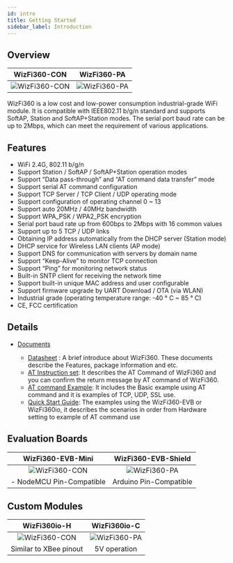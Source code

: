```yaml
---
id: intro
title: Getting Started
sidebar_label: Introduction
---
```


## Overview

WizFi360-CON             |  WizFi360-PA
:-------------------------:|:-------------------------:
![WizFi360-CON](/Document/img/wizfi360-con.png) | ![WizFi360-PA](/Document/img/wizfi360-pa.png)


WizFi360 is a low cost and low-power consumption industrial-grade WiFi
module. It is compatible with IEEE802.11 b/g/n standard and supports
SoftAP, Station and SoftAP+Station modes. The serial port baud rate can
be up to 2Mbps, which can meet the requirement of various applications.

## Features

  - WiFi 2.4G, 802.11 b/g/n
  - Support Station / SoftAP / SoftAP+Station operation modes
  - Support “Data pass-through” and “AT command data transfer” mode
  - Support serial AT command configuration
  - Support TCP Server / TCP Client / UDP operating mode
  - Support configuration of operating channel 0 \~ 13
  - Support auto 20MHz / 40MHz bandwidth
  - Support WPA\_PSK / WPA2\_PSK encryption
  - Serial port baud rate up from 600bps to 2Mbps with 16 common values
  - Support up to 5 TCP / UDP links
  - Obtaining IP address automatically from the DHCP server (Station
    mode)
  - DHCP service for Wireless LAN clients (AP mode)
  - Support DNS for communication with servers by domain name
  - Support “Keep-Alive” to monitor TCP connection
  - Support “Ping” for monitoring network status
  - Built-in SNTP client for receiving the network time
  - Support built-in unique MAC address and user configurable
  - Support firmware upgrade by UART Download / OTA (via WLAN)
  - Industrial grade (operating temperature range: -40 ° C \~ 85 ° C)
  - CE, FCC certification 


## Details

  - [Documents](http://wizwiki.net/wiki/doku.php?id=products:wizfi360:wizfi360ds:start)
    
      - [Datasheet](http://wizwiki.net/wiki/doku.php?id=products:wizfi360:wizfi360ds:start#datasheet)
        : A brief introduce about WizFi360. These documents describe the
        Features, package information and etc. 
      -  [AT Instruction
        set](http://wizwiki.net/wiki/doku.php?id=products:wizfi360:wizfi360ds:start#at_instruction_set):
        It describes the AT Command of WizFi360 and you can confirm the
        return message by AT command of WizFi360.
      -  [AT command Example](http://wizwiki.net/wiki/doku.php?id=products:wizfi360:wizfi360ds:start#at_command_examples):
        It includes the Basic example using AT command and it is
        examples of TCP, UDP, SSL use.
      - [Quick Start Guide](http://wizwiki.net/wiki/doku.php?id=products:wizfi360:wizfi360ds:start#quick_start_guide):
        The examples using the WizFi360-EVB or WizFi360io, it describes
        the scenarios in order from Hardware setting to example of AT
        command use


## Evaluation Boards

WizFi360-EVB-Mini|  WizFi360-EVB-Shield
:-------------------------:|:-------------------------:
![WizFi360-CON](/Document/img/WizFi360-mini.png) | ![WizFi360-PA](/Document/img/img_evb_mini.png)
- NodeMCU Pin-Compatible | Arduino Pin-Compatible



## Custom Modules

WizFi360io-H          |  WizFi360io-C
:-------------------------:|:-------------------------:
![WizFi360-CON](/Document/img/img_evb_mini_2.png) | ![WizFi360-PA](/Document/img/img_evb_shield_2.png)
Similar to XBee pinout|5V operation